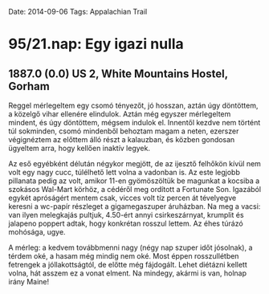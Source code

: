 Date: 2014-09-06
Tags: Appalachian Trail

# 95/21.nap: Egy igazi nulla

## 1887.0 (0.0) US 2, White Mountains Hostel, Gorham

Reggel mérlegeltem egy csomó tényezőt, jó hosszan, aztán úgy döntöttem, a közelgő vihar ellenére elindulok. Aztán még egyszer mérlegeltem mindent, és úgy döntöttem, mégsem indulok el. Innentől kezdve nem történt túl sokminden, csomó mindenből behoztam magam a neten, ezerszer végignéztem az előttem álló részt a kalauzban, és közben gondosan ügyeltem arra, hogy kellően inaktív legyek.

Az eső egyébként délután négykor megjött, de az ijesztő felhőkön kívül nem volt egy nagy cucc, túlélhető lett volna a vadonban is. Az este legjobb pillanata pedig az volt, amikor 11-en gyömöszöltük be magunkat a kocsiba a szokásos Wal-Mart körhöz, a cédéről meg ordított a Fortunate Son. Igazából egykét apróságért mentem csak, vicces volt tíz percen át tévelyegve keresni a wc-papír részleget a gigamegaszuper áruházban. Na meg a vacsi: van ilyen melegkajás pultjuk, 4.50-ért annyi csirkeszárnyat, krumplit és jalapeno poppert adtak, hogy konkrétan rosszul lettem. Az éhes túrázó mohósága, ugye.

A mérleg: a kedvem továbbmenni nagy (négy nap szuper időt jósolnak), a térdem oké, a hasam még mindig nem oké. Most éppen rosszullétben fetrengek a jóllakottságtól, de előtte még fájdogált. Lehet diétázni kellett volna, hát asszem ez a vonat elment. Na mindegy, akármi is van, holnap irány Maine!